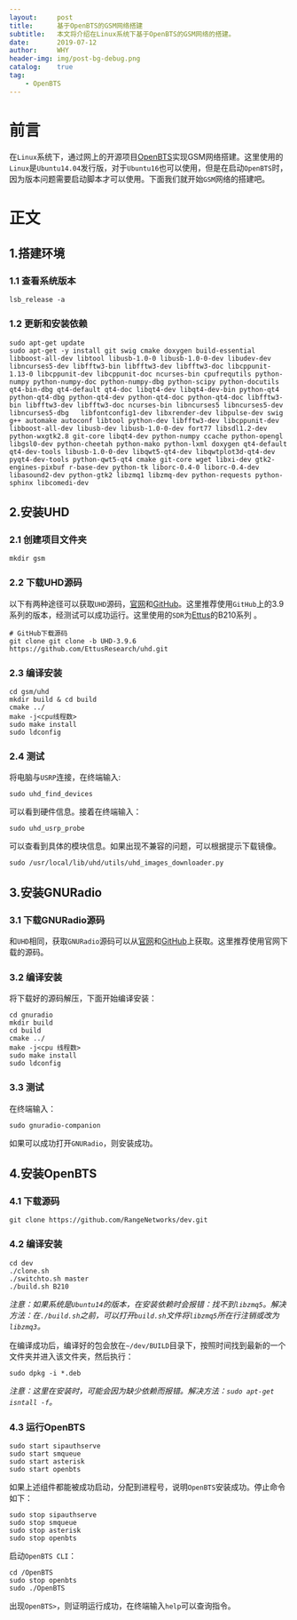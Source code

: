 ```yaml
---
layout:     post
title:      基于OpenBTS的GSM网络搭建
subtitle:   本文将介绍在Linux系统下基于OpenBTS的GSM网络的搭建。
date:       2019-07-12
author:     WHY
header-img: img/post-bg-debug.png
catalog:    true
tag:
    - OpenBTS
---
```


# 前言
在```Linux```系统下，通过网上的开源项目[OpenBTS](http://openbts.org/)实现GSM网络搭建。这里使用的```Linux```是```Ubuntu14.04```发行版，对于```Ubuntu16```也可以使用，但是在启动```OpenBTS```时，因为版本问题需要启动脚本才可以使用。下面我们就开始```GSM```网络的搭建吧。

# 正文
## 1.搭建环境
### 1.1 查看系统版本
```shell
lsb_release -a
```
### 1.2 更新和安装依赖
```shell
sudo apt-get update
sudo apt-get -y install git swig cmake doxygen build-essential libboost-all-dev libtool libusb-1.0-0 libusb-1.0-0-dev libudev-dev libncurses5-dev libfftw3-bin libfftw3-dev libfftw3-doc libcppunit-1.13-0 libcppunit-dev libcppunit-doc ncurses-bin cpufrequtils python-numpy python-numpy-doc python-numpy-dbg python-scipy python-docutils qt4-bin-dbg qt4-default qt4-doc libqt4-dev libqt4-dev-bin python-qt4 python-qt4-dbg python-qt4-dev python-qt4-doc python-qt4-doc libfftw3-bin libfftw3-dev libfftw3-doc ncurses-bin libncurses5 libncurses5-dev libncurses5-dbg   libfontconfig1-dev libxrender-dev libpulse-dev swig g++ automake autoconf libtool python-dev libfftw3-dev libcppunit-dev libboost-all-dev libusb-dev libusb-1.0-0-dev fort77 libsdl1.2-dev python-wxgtk2.8 git-core libqt4-dev python-numpy ccache python-opengl libgsl0-dev python-cheetah python-mako python-lxml doxygen qt4-default qt4-dev-tools libusb-1.0-0-dev libqwt5-qt4-dev libqwtplot3d-qt4-dev pyqt4-dev-tools python-qwt5-qt4 cmake git-core wget libxi-dev gtk2-engines-pixbuf r-base-dev python-tk liborc-0.4-0 liborc-0.4-dev libasound2-dev python-gtk2 libzmq1 libzmq-dev python-requests python-sphinx libcomedi-dev
```
## 2.安装UHD
### 2.1 创建项目文件夹
```shell
mkdir gsm
```
### 2.2 下载UHD源码
以下有两种途径可以获取```UHD```源码，[官网](http://files.ettus.com/binaries/uhd_stable/src/)和[GitHub](https://github.com/EttusResearch/uhd.git)。这里推荐使用```GitHub```上的3.9系列的版本，经测试可以成功运行。这里使用的```SDR```为[Ettus](http://www.ettus.com.cn/product/B210kit.html)的B210系列 。
```shell
# GitHub下载源码
git clone git clone -b UHD-3.9.6 https://github.com/EttusResearch/uhd.git
```
### 2.3 编译安装
```shell
cd gsm/uhd
mkdir build & cd build
cmake ../
make -j<cpu线程数>
sudo make install
sudo ldconfig
```
### 2.4 测试
将电脑与```USRP```连接，在终端输入:
```shell
sudo uhd_find_devices
```
可以看到硬件信息。接着在终端输入：
```shell
sudo uhd_usrp_probe
```
可以查看到具体的模块信息。如果出现不兼容的问题，可以根据提示下载镜像。
```shell
sudo /usr/local/lib/uhd/utils/uhd_images_downloader.py
```
## 3.安装GNURadio
### 3.1 下载GNURadio源码
和```UHD```相同，获取```GNURadio```源码可以从[官网](https://www.gnuradio.org/releases/gnuradio/)和[GitHub](https://github.com/gnuradio/gnuradio/releases/tag/v3.7.13.4)上获取。这里推荐使用官网下载的源码。
### 3.2 编译安装
将下载好的源码解压，下面开始编译安装：
```shell
cd gnuradio
mkdir build
cd build
cmake ../
make -j<cpu 线程数>
sudo make install
sudo ldconfig
```
### 3.3 测试
在终端输入：
```shell
sudo gnuradio-companion
```
如果可以成功打开```GNURadio```，则安装成功。
## 4.安装OpenBTS
### 4.1 下载源码
```shell
git clone https://github.com/RangeNetworks/dev.git
```
### 4.2 编译安装
```shell
cd dev
./clone.sh
./switchto.sh master
./build.sh B210
```
*注意：如果系统是```Ubuntu14```的版本，在安装依赖时会报错：找不到```libzmq5```。解决方法：在```./build.sh```之前，可以打开```build.sh```文件将```libzmq5```所在行注销或改为```libzmq3```。*

在编译成功后，编译好的包会放在```~/dev/BUILD```目录下，按照时间找到最新的一个文件夹并进入该文件夹，然后执行：
```shell
sudo dpkg -i *.deb
```
*注意：这里在安装时，可能会因为缺少依赖而报错。解决方法：```sudo apt-get isntall -f```。*
### 4.3 运行OpenBTS
```shell
sudo start sipauthserve
sudo start smqueue
sudo start asterisk
sudo start openbts
```
如果上述组件都能被成功启动，分配到进程号，说明```OpenBTS```安装成功。停止命令如下：
```shell
sudo stop sipauthserve
sudo stop smqueue
sudo stop asterisk
sudo stop openbts
```
启动```OpenBTS CLI```：
```shell
cd /OpenBTS
sudo stop openbts
sudo ./OpenBTS
```
出现```OpenBTS>```，则证明运行成功，在终端输入```help```可以查询指令。